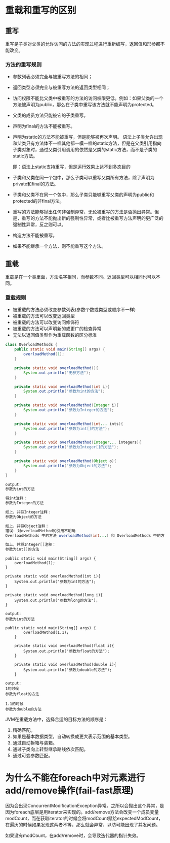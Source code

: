 # 重载和重写的区别

## 重写

重写是子类对父类的允许访问的方法的实现过程进行重新编写，返回值和形参都不能改变。

### 方法的重写规则

- 参数列表必须完全与被重写方法的相同；

- 返回类型必须完全与被重写方法的返回类型相同；

- 访问权限不能比父类中被重写的方法的访问权限更低。例如：如果父类的一个方法被声明为public，那么在子类中重写该方法就不能声明为protected。

- 父类的成员方法只能被它的子类重写。

- 声明为final的方法不能被重写。

- 声明为static的方法不能被重写，但是能够被再次声明。
    语法上子类允许出现和父类只有方法体不一样其他都一模一样的static方法，但是在父类引用指向子类对象时，通过父类引用调用的依然是父类的static方法，而不是子类的static方法。

    即：语法上static支持重写，但是运行效果上达不到多态目的

- 子类和父类在同一个包中，那么子类可以重写父类所有方法，除了声明为private和final的方法。

- 子类和父类不在同一个包中，那么子类只能够重写父类的声明为public和protected的非final方法。

- 重写的方法能够抛出任何非强制异常，无论被重写的方法是否抛出异常。但是，重写的方法不能抛出新的强制性异常，或者比被重写方法声明的更广泛的强制性异常，反之则可以。

- 构造方法不能被重写。

- 如果不能继承一个方法，则不能重写这个方法。

## 重载

重载是在一个类里面，方法名字相同，而参数不同。返回类型可以相同也可以不同。

### 重载规则

- 被重载的方法必须改变参数列表(参数个数或类型或顺序不一样)
- 被重载的方法可以改变返回类型
- 被重载的方法可以改变访问修饰符
- 被重载的方法可以声明新的或更广的检查异常
- 无法以返回值类型作为重载函数的区分标准

```java
class OverloadMethods {
    public static void main(String[] args) {
        overloadMethod(1);
    }

    private static void overloadMethod(){
        System.out.println("无参方法");
    }

    private static void overloadMethod(int i){
        System.out.println("参数为int的方法");
    }

    private static void overloadMethod(Integer i){
        System.out.println("参数为Integer的方法");
    }

    private static void overloadMethod(int... ints){
        System.out.println("参数为int[]的方法");
    }

    private static void overloadMethod(Integer... integers){
        System.out.println("参数为Integer[]的方法");
    }

    private static void overloadMethod(Object o){
        System.out.println("参数为Object的方法");
    }
}

output:
参数为int的方法

将int注释：
参数为Integer的方法

如上，并将Integer注释：
参数为Object的方法

如上，并将Object注释：
错误: 对overloadMethod的引用不明确
OverloadMethods 中的方法 overloadMethod(int...) 和 OverloadMethods 中的方法 overloadMethod(Integer...) 都匹配

如上，并将Integer[]注释：
参数为int[]的方法
```

```
public static void main(String[] args) {
    overloadMethod(1);
}

private static void overloadMethod(int i){
    System.out.println("参数为int的方法");
}

private static void overloadMethod(long i){
    System.out.println("参数为long的方法");
}

output:
参数为int的方法
```

```
public static void main(String[] args) {
        overloadMethod(1.1);
    }

    private static void overloadMethod(float i){
        System.out.println("参数为float的方法");
    }

    private static void overloadMethod(double i){
        System.out.println("参数为double的方法");
    }
    
output:
1的时候
参数为float的方法

1.1的时候
参数为double的方法
```

JVM在重载方法中，选择合适的目标方法的顺序是：

1. 精确匹配。
2. 如果是基本数据类型，自动转换成更大表示范围的基本类型。
3. 通过自动拆箱与装箱。
4. 通过子类向上转型继承路线依次匹配。
5. 通过可变参数匹配。

# 为什么不能在foreach中对元素进行add/remove操作(fail-fast原理)

因为会出现ConcurrentModificationException异常。之所以会抛出这个异常，是因为foreach底层是用iterator来实现的。add/remove方法会改变一个成员变量modCount，而在获取iterator的时候会将modCount赋给expectedModCount，在遍历的时候如果发现这两者不等，那么就会异常，以防可能出现了并发问题。

如果没有modCount，在add/remove时，会导致迭代器的指针失效。
